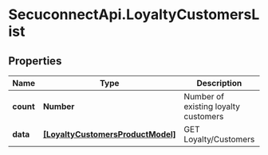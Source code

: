 # SecuconnectApi.LoyaltyCustomersList

## Properties
Name | Type | Description | Notes
------------ | ------------- | ------------- | -------------
**count** | **Number** | Number of existing loyalty customers | [optional] 
**data** | [**[LoyaltyCustomersProductModel]**](LoyaltyCustomersProductModel.md) | GET Loyalty/Customers | [optional] 



